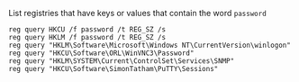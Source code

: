 List registries that have keys or values that contain the word `password`
```
reg query HKCU /f password /t REG_SZ /s
reg query HKLM /f password /t REG_SZ /s
reg query "HKLM\Software\Microsoft\Windows NT\CurrentVersion\winlogon"
reg query "HKCU\Software\ORL\WinVNC3\Password"
reg query "HKLM\SYSTEM\Current\ControlSet\Services\SNMP"
reg query "HKCU\Software\SimonTatham\PuTTY\Sessions"
```


